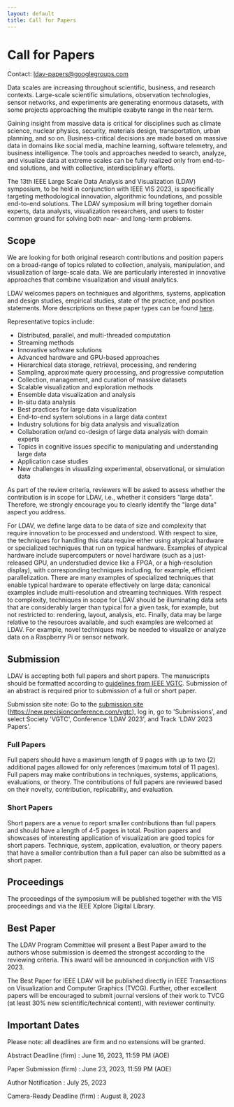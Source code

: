 ```yaml
---
layout: default
title: Call for Papers
---
```


# Call for Papers

Contact: <ldav-papers@googlegroups.com>

Data scales are increasing throughout scientific, business, and research contexts. Large-scale scientific simulations, observation technologies, sensor networks, and experiments are generating enormous datasets, with some projects approaching the multiple exabyte range in the near term.

Gaining insight from massive data is critical for disciplines such as climate science, nuclear physics, security, materials design, transportation, urban planning, and so on. Business-critical decisions are made based on massive data in domains like social media, machine learning, software telemetry, and business intelligence. The tools and approaches needed to search, analyze, and visualize data at extreme scales can be fully realized only from end-to-end solutions, and with collective, interdisciplinary efforts.

The 13th IEEE Large Scale Data Analysis and Visualization (LDAV) symposium, to be held in conjunction with IEEE VIS 2023, is specifically targeting methodological innovation, algorithmic foundations, and possible end-to-end solutions. The LDAV symposium will bring together domain experts, data analysts, visualization researchers, and users to foster common ground for solving both near- and long-term problems.

## Scope

We are looking for both original research contributions and position papers on a broad-range of topics related to collection, analysis, manipulation, and visualization of large-scale data. We are particularly interested in innovative approaches that combine visualization and visual analytics.

LDAV welcomes papers on techniques and algorithms, systems, application and design studies, empirical studies, state of the practice, and position statements. More descriptions on these paper types can be found <a href="paper-types.html">here</a>.

Representative topics include:
* Distributed, parallel, and multi-threaded computation
* Streaming methods
* Innovative software solutions 
* Advanced hardware and GPU-based approaches 
* Hierarchical data storage, retrieval, processing, and rendering
* Sampling, approximate query processing, and progressive computation
* Collection, management, and curation of massive datasets
* Scalable visualization and exploration methods
* Ensemble data visualization and analysis
* In-situ data analysis
* Best practices for large data visualization
* End-to-end system solutions in a large data context
* Industry solutions for big data analysis and visualization
* Collaboration or/and co-design of large data analysis with domain experts
* Topics in cognitive issues specific to manipulating and understanding large data
* Application case studies
* New challenges in visualizing experimental, observational, or simulation data 

As part of the review criteria, reviewers will be asked to assess whether the contribution is in scope for LDAV, i.e., whether it considers "large data". Therefore, we strongly encourage you to clearly identify the "large data" aspect you address.

For LDAV, we define large data to be data of size and complexity that require innovation to be processed and understood. With respect to size, the techniques for handling this data require either using atypical hardware or specialized techniques that run on typical hardware. Examples of atypical hardware include supercomputers or novel hardware (such as a just-released GPU, an understudied device like a FPGA, or a high-resolution display), with corresponding techniques including, for example, efficient parallelization. There are many examples of specialized techniques that enable typical hardware to operate effectively on large data; canonical examples include multi-resolution and streaming techniques. With respect to complexity, techniques in scope for LDAV should be illuminating data sets that are considerably larger than typical for a given task, for example, but not restricted to: rendering, layout, analysis, etc. Finally, data may be large relative to the resources available, and such examples are welcomed at LDAV. For example, novel techniques may be needed to visualize or analyze data on a Raspberry Pi or sensor network.

## Submission

LDAV is accepting both full papers and short papers. The manuscripts 
should be formatted according to 
[guidelines from IEEE VGTC](http://vgtc.org/publications/conference). 
Submission of an abstract is required prior to submission of a full or short paper. 

Submission site note: Go to the
[submission site](https://new.precisionconference.com/vgtc)
(<https://new.precisionconference.com/vgtc>), log in, go to 'Submissions', 
and select Society 'VGTC', Conference 'LDAV 2023', and Track 'LDAV 2023 Papers'.

### Full Papers
Full papers should have a maximum length of 9 pages with up to two (2) additional pages allowed for only references (maximum total of 11 pages). Full papers may make contributions in techniques, systems, applications, evaluations, or theory. The contributions of full papers are reviewed based on their novelty, contribution, replicability, and evaluation.

### Short Papers
Short papers are a venue to report smaller contributions than full papers and should have a length of 4-5 pages in total. Position papers and showcases of interesting application of visualization are good topics for short papers. Technique, system, application, evaluation, or theory papers that have a smaller contribution than a full paper can also be submitted as a short paper.


## Proceedings
The proceedings of the symposium will be published together with the VIS proceedings and via the IEEE Xplore Digital Library. 

## Best Paper
The LDAV Program Committee will present a Best Paper award to the authors whose submission is deemed the strongest according to the reviewing criteria. This award will be announced in conjunction with VIS 2023.

The Best Paper for IEEE LDAV will be published directly in IEEE Transactions on Visualization and Computer Graphics (TVCG).  Further, other excellent papers will be encouraged to submit journal versions of their work to TVCG (at least 30% new scientific/technical content), with reviewer continuity.

## Important Dates

Please note: all deadlines are firm and no extensions will be granted.

Abstract Deadline (firm) 
: June 16, 2023, 11:59 PM (AOE)

Paper Submission (firm)
: June 23, 2023, 11:59 PM (AOE)

Author Notification
: July 25, 2023

Camera-Ready Deadline (firm)
: August 8, 2023
